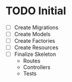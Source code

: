 # TODO Initial

- [ ] Create Migrations
- [ ] Create Models
- [ ] Create Factories
- [ ] Create Resources
- [ ] Finalize Skeleton
    - Routes
    - Controllers
    - Tests